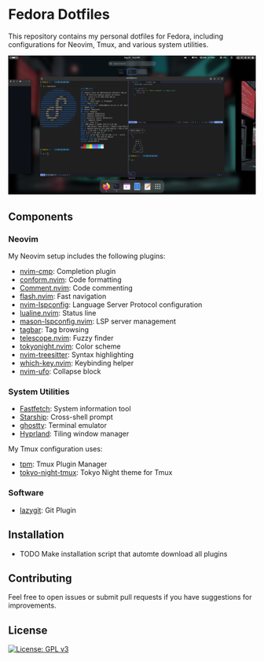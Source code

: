 # Fedora Dotfiles

This repository contains my personal dotfiles for Fedora, including configurations for Neovim, Tmux, and various system utilities.

<kbd><img src="assets/screenShot.png"><kbd>

## Components

### Neovim

My Neovim setup includes the following plugins:

- [nvim-cmp](https://github.com/hrsh7th/nvim-cmp): Completion plugin
- [conform.nvim](https://github.com/stevearc/conform.nvim): Code formatting
- [Comment.nvim](https://github.com/numToStr/Comment.nvim): Code commenting
- [flash.nvim](https://github.com/folke/flash.nvim): Fast navigation
- [nvim-lspconfig](https://github.com/neovim/nvim-lspconfig): Language Server Protocol configuration
- [lualine.nvim](https://github.com/nvim-lualine/lualine.nvim): Status line
- [mason-lspconfig.nvim](https://github.com/williamboman/mason-lspconfig.nvim): LSP server management
- [tagbar](https://github.com/preservim/tagbar): Tag browsing
- [telescope.nvim](https://github.com/nvim-telescope/telescope.nvim): Fuzzy finder
- [tokyonight.nvim](https://github.com/folke/tokyonight.nvim): Color scheme
- [nvim-treesitter](https://github.com/nvim-treesitter/nvim-treesitter): Syntax highlighting
- [which-key.nvim](https://github.com/folke/which-key.nvim): Keybinding helper
- [nvim-ufo](https://github.com/kevinhwang91/nvim-ufo): Collapse block


### System Utilities

- [Fastfetch](https://github.com/fastfetch-cli/fastfetch): System information tool
- [Starship](https://starship.rs/): Cross-shell prompt
- [ghostty](https://github.com/ghostty-org/ghostty): Terminal emulator
- [Hyprland](https://hyprland.org): Tiling window manager

My Tmux configuration uses:

- [tpm](https://github.com/tmux-plugins/tpm): Tmux Plugin Manager
- [tokyo-night-tmux](https://github.com/janoamaral/tokyo-night-tmux): Tokyo Night theme for Tmux

### Software 

- [lazygit](https://github.com/jesseduffield/lazygit): Git Plugin

## Installation

- TODO Make installation script that automte download all plugins

## Contributing

Feel free to open issues or submit pull requests if you have suggestions for improvements.

## License
[![License: GPL v3](https://img.shields.io/badge/License-GPLv3-blue.svg)](https://www.gnu.org/licenses/gpl-3.0)
